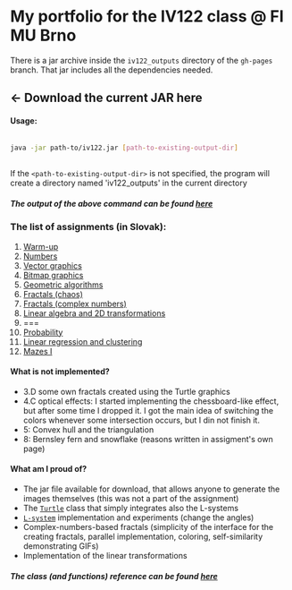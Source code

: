 # []()My portfolio for the IV122 class @ FI MU Brno

There is a jar archive inside the `iv122_outputs` directory of the `gh-pages` branch. That jar includes all the dependencies needed.

## &larr; Download the current JAR here

#### [](#usage)Usage: 
```bash
    
java -jar path-to/iv122.jar [path-to-existing-output-dir]
    
```
If the `<path-to-existing-output-dir>` is not specified, the program will create a directory named 'iv122_outputs' in the current directory

##### [](#output)The output of the above command can be found [here](docs/console-output.md)

### [](#assignments)The list of assignments (in Slovak):
  1. [Warm-up](docs/warm-up.md)
  2. [Numbers](docs/numbers.md)
  3. [Vector graphics](docs/vector-graphics.md)
  4. [Bitmap graphics](docs/bitmap-graphics.md)
  5. [Geometric algorithms](docs/geometric-algorithms.md)
  6. [Fractals (chaos)](docs/fractals-chaos.md)
  7. [Fractals (complex numbers)](docs/fractals-complex.md)
  8. [Linear algebra and 2D transformations](docs/linear-algebra.md)
  9. ===
  10. [Probability](docs/probability.md)
  11. [Linear regression and clustering](docs/linreg-clustering.md)
  12. [Mazes I](docs/mazes-I.md)
  
  
#### What is not implemented?
  + 3.D some own fractals created using the Turtle graphics
  + 4.C optical effects: I started implementing the chessboard-like effect, but after some time I dropped it. I got the main idea of switching the colors whenever some intersection occurs, but I din not finish it.
  + 5: Convex hull and the triangulation
  + 8: Bernsley fern and snowflake (reasons written in assigment's own page)


#### What am I proud of?
  + The jar file available for download, that allows anyone to generate the images themselves (this was not a part of the assignment)
  + The [`Turtle`](https://github.com/mseleng/iv122/blob/master/src/com/github/mseleng/iv122/util/Turtle.kt) class that simply integrates also the L-systems
  + [`L-system`](https://github.com/mseleng/iv122/blob/master/src/com/github/mseleng/iv122/util/LSystem.kt) implementation and experiments (change the angles)
  + Complex-numbers-based fractals (simplicity of the interface for the creating fractals, parallel implementation, coloring, self-similarity demonstrating GIFs)
  + Implementation of the linear transformations
  
  
##### [](#reference)The class (and functions) reference can be found [here](javadoc/iv122/index.md)